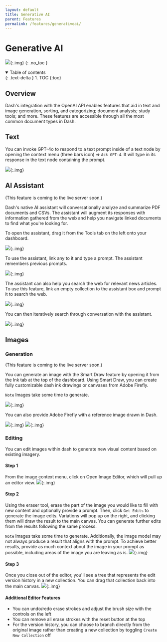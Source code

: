 ```yaml
---
layout: default
title: Generative AI
parent: Features
permalink: /features/generativeai/
---
```


# Generative AI

![](../../assets/images/gen_ai.png){:.img}
{: .no_toc }

<details open markdown="block">
  <summary>
    Table of contents
  </summary>
  {: .text-delta }
1. TOC
{:toc}
</details>

## Overview

Dash's integration with the OpenAI API enables features that aid in text and image generation, sorting, and categorizing; document analysis; study tools; and more. These features are accessible through all the most common document types in Dash.

## Text

You can invoke GPT-4o to respond to a text prompt inside of a text node by opening the context menu (three bars icon) => `Ask GPT-4`. It will type in its response in the text node containing the prompt.

![](../../assets/gifs/ai/ai-text.gif){:.img}

## AI Assistant

(This feature is coming to the live server soon.)

Dash's native AI assistant will conversationally analyze and summarize PDF documents and CSVs. The assistant will augment its responses with information gathered from the web and help you navigate linked documents to find what you're looking for. 

To open the assistant, drag it from the Tools tab on the left onto your dashboard.

![](../../assets/gifs/ai/ai-pdf.gif){:.img}

To use the assistant, link any to it and type a prompt. The assistant remembers previous prompts. 

![](../../assets/gifs/ai/ai-pdf.gif){:.img}

The assistant can also help you search the web for relevant news articles. To use this feature, link an empty collection to the assistant box and prompt it to search the web. 

![](../../assets/gifs/ai/ai-websearch-1.gif){:.img}

You can then iteratively search through conversation with the assistant.

![](../../assets/gifs/ai/ai-websearch-2.gif){:.img}

## Images

### Generation

(This feature is coming to the live server soon.)

You can generate an image with the Smart Draw feature by opening it from the Ink tab at the top of the dashboard. Using Smart Draw, you can create fully customizable dash ink drawings or canvases from Adobe Firefly. 

`Note` Images take some time to generate.

![](../../assets/gifs/ai/ai-firefly-image-1.gif){:.img}

You can also provide Adobe Firefly with a reference image drawn in Dash.

![](../../assets/gifs/ai/ai-firefly-template-image-1.gif){:.img}
![](../../assets/gifs/ai/ai-firefly-template-image-2.gif){:.img}

### Editing

You can edit images within dash to generate new visual content based on existing imagery.

#### Step 1

From the image context menu, click on Open Image Editor, which will pull up an editor view.
![](../../assets/gifs/ai/ai-edit-1.gif){:.img}

#### Step 2

Using the eraser tool, erase the part of the image you would like to fill with new content and optionally provide a prompt. Then, click `Get Edits` to generate the image edits. Variations will pop up on the right, and clicking them will draw the result to the main canvas. You can generate further edits from the results following the same process.

`Note` Images take some time to generate. Additionally, the image model may not always produce a result that aligns with the prompt. To achieve better results, provide as much context about the image in your prompt as possible, including areas of the image you are leaving as is.
![](../../assets/gifs/ai/ai-edit-2.gif){:.img}

#### Step 3

Once you close out of the editor, you'll see a tree that represents the edit version history in a new collection. You can drag that collection back into the main canvas.
![](../../assets/gifs/ai/ai-edit-3.gif){:.img}

#### Additional Editor Features

- You can undo/redo erase strokes and adjust the brush size with the controls on the left
- You can remove all erase strokes with the reset button at the top
- For the version history, you can choose to branch directly from the original image rather than creating a new collection by toggling `Create New Collection` off
